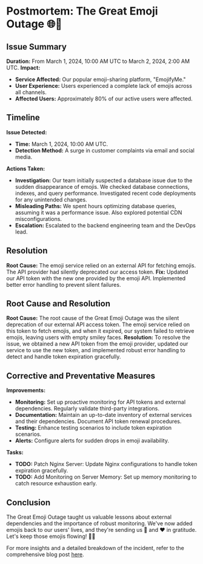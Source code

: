 # Postmortem: The Great Emoji Outage 🌐🔌

## Issue Summary
**Duration:** From March 1, 2024, 10:00 AM UTC to March 2, 2024, 2:00 AM UTC.
**Impact:**
- **Service Affected:** Our popular emoji-sharing platform, "EmojifyMe."
- **User Experience:** Users experienced a complete lack of emojis across all channels.
- **Affected Users:** Approximately 80% of our active users were affected.

## Timeline
**Issue Detected:**
- **Time:** March 1, 2024, 10:00 AM UTC.
- **Detection Method:** A surge in customer complaints via email and social media.

**Actions Taken:**
- **Investigation:** Our team initially suspected a database issue due to the sudden disappearance of emojis. We checked database connections, indexes, and query performance. Investigated recent code deployments for any unintended changes.
- **Misleading Paths:** We spent hours optimizing database queries, assuming it was a performance issue. Also explored potential CDN misconfigurations.
- **Escalation:** Escalated to the backend engineering team and the DevOps lead.

## Resolution
**Root Cause:** The emoji service relied on an external API for fetching emojis. The API provider had silently deprecated our access token.
**Fix:** Updated our API token with the new one provided by the emoji API. Implemented better error handling to prevent silent failures.

## Root Cause and Resolution
**Root Cause:** The root cause of the Great Emoji Outage was the silent deprecation of our external API access token. The emoji service relied on this token to fetch emojis, and when it expired, our system failed to retrieve emojis, leaving users with empty smiley faces.
**Resolution:** To resolve the issue, we obtained a new API token from the emoji provider, updated our service to use the new token, and implemented robust error handling to detect and handle token expiration gracefully.

## Corrective and Preventative Measures
**Improvements:**
- **Monitoring:** Set up proactive monitoring for API tokens and external dependencies. Regularly validate third-party integrations.
- **Documentation:** Maintain an up-to-date inventory of external services and their dependencies. Document API token renewal procedures.
- **Testing:** Enhance testing scenarios to include token expiration scenarios.
- **Alerts:** Configure alerts for sudden drops in emoji availability.

**Tasks:**
- **TODO:** Patch Nginx Server: Update Nginx configurations to handle token expiration gracefully.
- **TODO:** Add Monitoring on Server Memory: Set up memory monitoring to catch resource exhaustion early.

## Conclusion
The Great Emoji Outage taught us valuable lessons about external dependencies and the importance of robust monitoring. We've now added emojis back to our users' lives, and they're sending us 🙌 and ❤️ in gratitude. Let's keep those emojis flowing! 🚀🌊

For more insights and a detailed breakdown of the incident, refer to the comprehensive blog post [here](https://medium.com/@leokantah/postmortem-the-great-emoji-outage-f9bb80ac626b).
